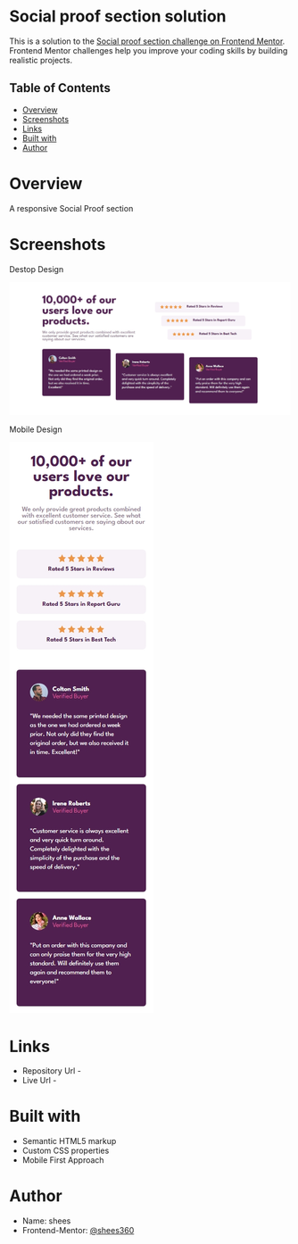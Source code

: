 # Social proof section solution

This is a solution to the [Social proof section challenge on Frontend Mentor](https://www.frontendmentor.io/challenges/social-proof-section-6e0qTv_bA). Frontend Mentor challenges help you improve your coding skills by building realistic projects.  


## Table of Contents
- [Overview](#overview)
- [Screenshots](#screenshots)
- [Links](#links)
- [Built with](#built-with)
- [Author](#author)

# Overview
A responsive Social Proof section

# Screenshots

Destop Design

![](./desktop-design.jpeg) 

Mobile Design

![](./mobile-design.jpeg)

# Links

- Repository Url -
- Live Url - 

# Built with

- Semantic HTML5 markup
- Custom CSS properties
- Mobile First Approach

# Author

- Name: shees
- Frontend-Mentor: [@shees360](https://www.frontendmentor.io/profile/shees360)